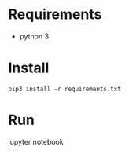 # Requirements 
 * python 3

# Install
```
pip3 install -r requirements.txt
```

# Run
jupyter notebook


